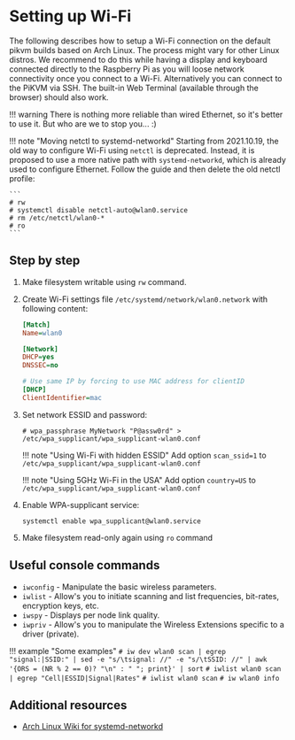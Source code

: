 # Setting up Wi-Fi

The following describes how to setup a Wi-Fi connection on the default pikvm builds based on Arch Linux.
The process might vary for other Linux distros. We recommend to do this while having a display and keyboard
connected directly to the Raspberry Pi as you will loose network connectivity once you connect to a Wi-Fi.
Alternatively you can connect to the PiKVM via SSH. The built-in Web Terminal (available through the browser) should also work.

!!! warning
    There is nothing more reliable than wired Ethernet, so it's better to use it. But who are we to stop you... :)

!!! note "Moving netctl to systemd-networkd"
    Starting from 2021.10.19, the old way to configure Wi-Fi using `netctl` is deprecated.
    Instead, it is proposed to use a more native path with `systemd-networkd`, which is already used to configure Ethernet.
    Follow the guide and then delete the old netctl profile:

    ```
    # rw
    # systemctl disable netctl-auto@wlan0.service
    # rm /etc/netctl/wlan0-*
    # ro
    ```


## Step by step

1. Make filesystem writable using `rw` command.

2. Create Wi-Fi settings file `/etc/systemd/network/wlan0.network` with following content:

    ```ini
    [Match]
    Name=wlan0

    [Network]
    DHCP=yes
    DNSSEC=no

    # Use same IP by forcing to use MAC address for clientID
    [DHCP]
    ClientIdentifier=mac
    ```

3. Set network ESSID and password:

    ```
    # wpa_passphrase MyNetwork "P@assw0rd" > /etc/wpa_supplicant/wpa_supplicant-wlan0.conf
    ```

    !!! note "Using Wi-Fi with hidden ESSID"
        Add option `scan_ssid=1` to `/etc/wpa_supplicant/wpa_supplicant-wlan0.conf`

    !!! note "Using 5GHz Wi-Fi in the USA"
        Add option `country=US` to `/etc/wpa_supplicant/wpa_supplicant-wlan0.conf`

4. Enable WPA-supplicant service:
   ```
   systemctl enable wpa_supplicant@wlan0.service
   ```

5. Make filesystem read-only again using `ro` command


## Useful console commands

* `iwconfig` - Manipulate the basic wireless parameters.
* `iwlist` - Allow's you to initiate scanning and list frequencies, bit-rates, encryption keys, etc.
* `iwspy` - Displays per node link quality.
* `iwpriv` - Allow's you to manipulate the Wireless Extensions specific to a driver (private).

!!! example "Some examples"
    ```
    # iw dev wlan0 scan | egrep "signal:|SSID:" | sed -e "s/\tsignal: //" -e "s/\tSSID: //" | awk '{ORS = (NR % 2 == 0)? "\n" : " "; print}' | sort
    ```
    ```
    # iwlist wlan0 scan | egrep "Cell|ESSID|Signal|Rates"
    ```
    ```
    # iwlist wlan0 scan
    ```
    ```
    # iw wlan0 info
    ```


## Additional resources

* [Arch Linux Wiki for systemd-networkd](https://wiki.archlinux.org/title/systemd-networkd)
